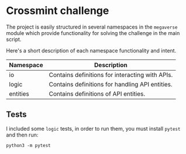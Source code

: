 # Crossmint challenge


The project is easily structured in several namespaces in the `megaverse` module which provide functionality for solving the challenge in the main script.

Here's a short description of each namespace functionality and intent.


| Namespace         | Description |
|-------------------|-------------|
| io                | Contains definitions for interacting with APIs. |
| logic             | Contains definitions for handling API entities. |
| entities          | Contains definitions of API entities. |


## Tests

I included some `logic` tests, in order to run them, you must install `pytest` and then run:

`python3 -m pytest` 

